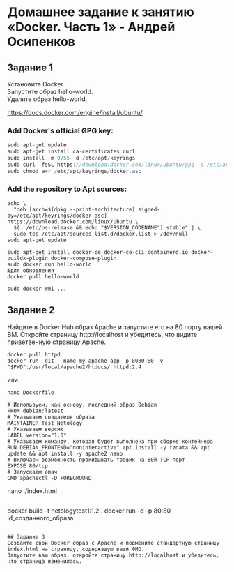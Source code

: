 # Домашнее задание к занятию «Docker. Часть 1» - Андрей Осипенков

## Задание 1
Установите Docker.  
Запустите образ hello-world.  
Удалите образ hello-world.  

https://docs.docker.com/engine/install/ubuntu/

### Add Docker's official GPG key:
```java
sudo apt-get update
sudo apt-get install ca-certificates curl
sudo install -m 0755 -d /etc/apt/keyrings
sudo curl -fsSL https://download.docker.com/linux/ubuntu/gpg -o /etc/apt/keyrings/docker.asc
sudo chmod a+r /etc/apt/keyrings/docker.asc
```

### Add the repository to Apt sources:
```
echo \
  "deb [arch=$(dpkg --print-architecture) signed-by=/etc/apt/keyrings/docker.asc] https://download.docker.com/linux/ubuntu \
  $(. /etc/os-release && echo "$VERSION_CODENAME") stable" | \
  sudo tee /etc/apt/sources.list.d/docker.list > /dev/null
sudo apt-get update
```
```
sudo apt-get install docker-ce docker-ce-cli containerd.io docker-buildx-plugin docker-compose-plugin
sudo docker run hello-world
№для обновления
docker pull hello-world
```
```
sudo docker rmi ...
```

## Задание 2
Найдите в Docker Hub образ Apache и запустите его на 80 порту вашей ВМ.
Откройте страницу http://localhost и убедитесь, что видите приветвенную страницу Apache.

```
docker pull httpd
docker run -dit --name my-apache-app -p 8080:80 -v "$PWD":/usr/local/apache2/htdocs/ httpd:2.4
```
или

```
nano Dockerfile
```
```
# Используем, как основу, последний образ Debian
FROM debian:latest
# Указываем создателя образа
MAINTAINER Test Netology
# Указываем версию
LABEL version="1.0"
# Указываем команду, которая будет выполнена при сборке контейнера
RUN DEBIAN_FRONTEND="noninteractive" apt install -y tzdata && apt update && apt install -y apache2 nano
# Включаем возможность прокидывать трафик на 80й TCP порт
EXPOSE 80/tcp
# Запускаем апач
CMD apachectl -D FOREGROUND
```
nano ./index.html
```
```
docker build -t netologytest1:1.2 .
docker run -d -p 80:80 id_созданного_образа
```

## Задание 3
Создайте свой Docker образ с Apache и подмените стандартную страницу index.html на страницу, содержащую ваши ФИО.
Запустите ваш образ, откройте страницу http://localhost и убедитесь, что страница изменилась.




